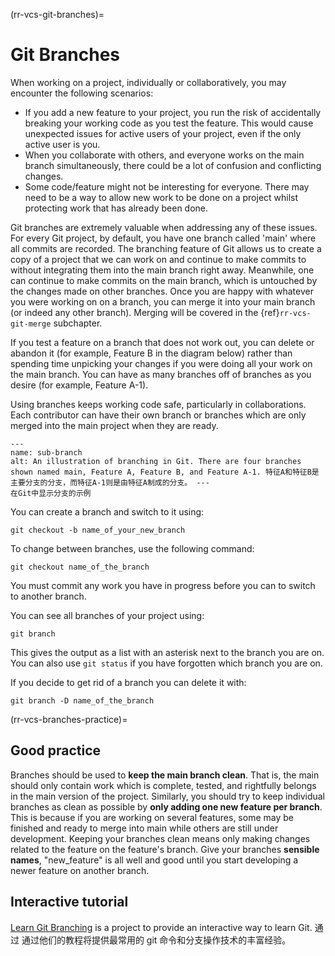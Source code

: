 (rr-vcs-git-branches)=
# Git Branches

When working on a project, individually or collaboratively, you may encounter the following scenarios:

- If you add a new feature to your project, you run the risk of accidentally breaking your working code as you test the feature. This would cause unexpected issues for active users of your project, even if the only active user is you.
- When you collaborate with others, and everyone works on the main branch simultaneously, there could be a lot of confusion and conflicting changes.
- Some code/feature might not be interesting for everyone. There may need to be a way to allow new work to be done on a project whilst protecting work that has already been done.

Git branches are extremely valuable when addressing any of these issues. For every Git project, by default, you have one branch called 'main' where all commits are recorded. The branching feature of Git allows us to create a copy of a project that we can work on and continue to make commits to without integrating them into the main branch right away. Meanwhile, one can continue to make commits on the main branch, which is untouched by the changes made on other branches. Once you are happy with whatever you were working on on a branch, you can merge it into your main branch (or indeed any other branch). Merging will be covered in the {ref}`rr-vcs-git-merge` subchapter.

If you test a feature on a branch that does not work out, you can delete or abandon it (for example, Feature B in the diagram below) rather than spending time unpicking your changes if you were doing all your work on the main branch. You can have as many branches off of branches as you desire (for example, Feature A-1).

Using branches keeps working code safe, particularly in collaborations. Each contributor can have their own branch or branches which are only merged into the main project when they are ready.

```{figure} ../../figures/sub-branch.png
---
name: sub-branch
alt: An illustration of branching in Git. There are four branches shown named main, Feature A, Feature B, and Feature A-1. 特征A和特征B是主要分支的分支，而特征A-1则是由特征A制成的分支。 ---
在Git中显示分支的示例
```

You can create a branch and switch to it using:
```
git checkout -b name_of_your_new_branch
```

To change between branches, use the following command:
```
git checkout name_of_the_branch
```

You must commit any work you have in progress before you can to switch to another branch.

You can see all branches of your project using:

```
git branch
```
This gives the output as a list with an asterisk next to the branch you are on. You can also use `git status` if you have forgotten which branch you are on.

If you decide to get rid of a branch you can delete it with:

```
git branch -D name_of_the_branch
```
(rr-vcs-branches-practice)=
## Good practice

Branches should be used to **keep the main branch clean**. That is, the main should only contain work which is complete, tested, and rightfully belongs in the main version of the project. Similarly, you should try to keep individual branches as clean as possible by **only adding one new feature per branch**. This is because if you are working on several features, some may be finished and ready to merge into main while others are still under development. Keeping your branches clean means only making changes related to the feature on the feature's branch. Give your branches **sensible names**, "new_feature" is all well and good until you start developing a newer feature on another branch.

## Interactive tutorial

[Learn Git Branching](https://learngitbranching.js.org/) is a project to provide an interactive way to learn Git. 通过 通过他们的教程将提供最常用的 git 命令和分支操作技术的丰富经验。

